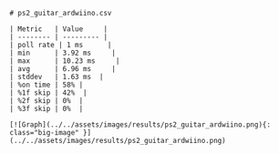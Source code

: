 
    # ps2_guitar_ardwiino.csv

    | Metric   | Value     |
    | -------- | --------- |
    | poll rate | 1 ms      |
    | min      | 3.92 ms     |
    | max      | 10.23 ms     |
    | avg      | 6.96 ms     |
    | stddev   | 1.63 ms  |
    | %on time | 58% |
    | %1f skip | 42%  |
    | %2f skip | 0%  |
    | %3f skip | 0%  |

    [![Graph](../../assets/images/results/ps2_guitar_ardwiino.png){: class="big-image" }](../../assets/images/results/ps2_guitar_ardwiino.png)

    